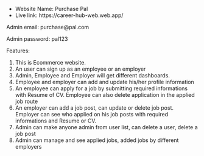 <ul>
  <li>
    Website Name: Purchase Pal
  </li>
  <li>
    Live link: https://career-hub-web.web.app/
  </li>
</ul>

<p>Admin email: purchase@pal.com</p>
<p>Admin password: pal123</p>


Features:
<ol>
  <li>This is Ecommerce website.</li>
  <li>An user can sign up as an employee or an employer</li>
  <li>Admin, Employee and Employer will get different dashboards.</li>
  <li>Employee and employer can add and update his/her profile information</li>
  <li>An employee can apply for a job by submitting required informations with Resume of CV. Employee can also delete application in the applied job route</li>
  <li>An employer can add a job post, can update or delete job post. Employer can see who applied on his job posts with required informations and Resume or CV.</li>
  <li>Admin can make anyone admin from user list, can delete a user, delete a job post</li>
  <li>Admin can manage and see applied jobs, added jobs by different employers</li>
</ol>
